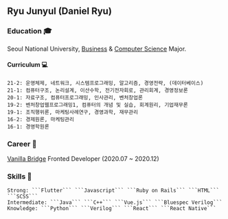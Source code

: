 ## Ryu Junyul (Daniel Ryu)

### Education 🎓 
Seoul National University, [Business](https://cba.snu.ac.kr/) & [Computer Science](https://cse.snu.ac.kr/) Major.

#### Curriculum 💻
```
21-2: 운영체제, 네트워크, 시스템프로그래밍, 알고리즘, 경영전략, (데이터베이스)
21-1: 컴퓨터구조, 논리설계, 이산수학, 전기전자회로, 관리회계, 경영정보론
20-1: 자료구조, 컴퓨터프로그래밍, 인사관리, 벤처창업론
19-2: 벤처창업웹프로그래밍1, 컴퓨터의 개념 및 실습, 회계원리, 기업재무론
19-1: 조직행위론, 마케팅사례연구, 경영과학, 재무관리
16-2: 경제원론, 마케팅관리
16-1: 경영학원론
```

### Career 🚀
[Vanilla Bridge](https://apps.apple.com/kr/app/%EB%B0%94%EB%8B%90%EB%9D%BC%EB%B8%8C%EB%A6%BF%EC%A7%80/id1219876826) Fronted Developer (2020.07 ~ 2020.12)

### Skills 🔪
```
Strong: ```Flutter``` ```Javascript``` ```Ruby on Rails``` ```HTML``` ```SCSS``` 
Intermediate: ```Java``` ```C++``` ```Vue.js``` ```Bluespec Verilog```
Knowledge: ```Python``` ```Verilog``` ```React``` ```React Native```
```
